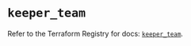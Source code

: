 # `keeper_team`

Refer to the Terraform Registry for docs: [`keeper_team`](https://registry.terraform.io/providers/keeper-security/keeper/1.2.0/docs/resources/team).
